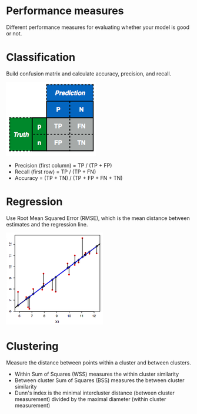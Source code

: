 Performance measures
====================

Different performance measures for evaluating whether your model is good or not.

# Classification

Build confusion matrix and calculate accuracy, precision, and recall.

![Confusion matrix](../image/confusion_matrix.png)

* Precision (first column) = TP / (TP + FP)
* Recall (first row) = TP / (TP + FN)
* Accuracy = (TP + TN) / (TP + FP + FN + TN)

# Regression

Use Root Mean Squared Error (RMSE), which is the mean distance between estimates and the regression line.

![Root Mean Squared Error (RMSE)](../image/rmse.png)

# Clustering

Measure the distance between points within a cluster and between clusters.

* Within Sum of Squares (WSS) measures the within cluster similarity
* Between cluster Sum of Squares (BSS) measures the between cluster similarity
* Dunn's index is the minimal intercluster distance (between cluster measurement) divided by the maximal diameter (within cluster measurement)

